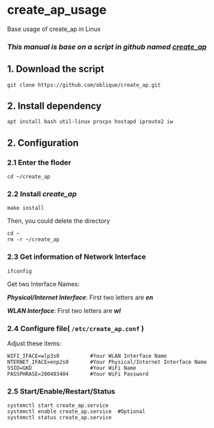 # create_ap_usage
Base usage of create_ap in Linux

### ***This manual is base on a script in github named [create_ap](https://github.com/oblique/create_ap)***

## 1. Download the script

```
git clone https://github.com/oblique/create_ap.git
```

## 2. Install dependency

```
apt install bash util-linux procps hostapd iproute2 iw
```

## 2. Configuration

### 2.1 Enter the floder
```
cd ~/create_ap
```

### 2.2 Install ***create_ap***

```
make install
```

Then, you could delete the directory

```
cd ~
rm -r ~/create_ap
```

### 2.3 Get information of Network Interface

```
ifconfig
```

Get two Interface Names:

***Physical/Internet Interface***: First two letters are ***en***

***WLAN Interface***: First two letters are ***wl***

### 2.4 Configure file( `/etc/create_ap.conf` )


Adjust these items:

```
WIFI_IFACE=wlp3s0          #Your WLAN Interface Name
NTERNET_IFACE=enp2s0       #Your Physical/Internet Interface Name
SSID=GKD                   #Your WiFi Name
PASSPHRASE=200403404       #Your WiFi Password
```

### 2.5 Start/Enable/Restart/Status
```
systemctl start create_ap.service
systemctl enable create_ap.service  #Optional
systemctl status create_ap.service
```
